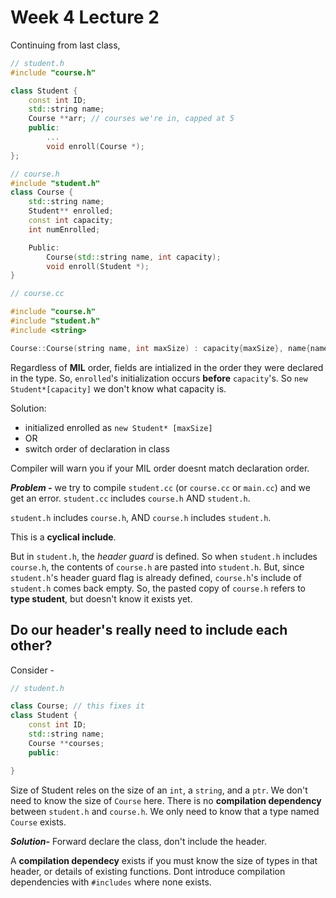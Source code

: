 # Week 4 Lecture 2

Continuing from last class,

```cpp
// student.h
#include "course.h"

class Student {
    const int ID;
    std::string name;
    Course **arr; // courses we're in, capped at 5
    public:
        ...
        void enroll(Course *);
};
```

```cpp
// course.h
#include "student.h"
class Course {
    std::string name;
    Student** enrolled;
    const int capacity;
    int numEnrolled;

    Public:
        Course(std::string name, int capacity);
        void enroll(Student *);
}
```

```cpp
// course.cc

#include "course.h"
#include "student.h"
#include <string>

Course::Course(string name, int maxSize) : capacity{maxSize}, name{name}, enrolled{new Student* [capacity]}, numEnrolled{0} {} // THIS IS BUGGY SINCE new Student* [capacity], CAPACITY IS NOT INITIALIZED YET
```

Regardless of **MIL** order, fields are intialized in the order they were declared in the type. So, `enrolled`'s initialization occurs **before** `capacity`'s. So `new Student*[capacity]` we don't know what capacity is.

Solution:
- initialized enrolled as `new Student* [maxSize]`
- OR
- switch order of declaration in class

Compiler will warn you if your MIL order doesnt match declaration order.

***Problem -*** we try to compile `student.cc` (or `course.cc` or `main.cc`) and we get an error. `student.cc` includes `course.h` AND `student.h`. 

`student.h` includes `course.h`, AND `course.h` includes `student.h`.

This is a **cyclical include**.

But in `student.h`, the *header guard* is defined. So when `student.h` includes `course.h`, the contents of `course.h` are pasted into `student.h`. But, since `student.h`'s header guard flag is already defined, `course.h`'s include of `student.h` comes back empty. So, the pasted copy of `course.h` refers to **type student**, but doesn't know it exists yet.

## Do our header's really need to include each other?

Consider -

```cpp
// student.h

class Course; // this fixes it
class Student {
    const int ID;
    std::string name;
    Course **courses;
    public:

}
```

Size of Student reles on the size of an `int`, a `string`, and a `ptr`. We don't need to know the size of `Course` here. There is no **compilation dependency** between `student.h` and `course.h`. We only need to know that a type named `Course` exists.

***Solution-*** Forward declare the class, don't include the header.

A **compilation dependecy** exists if you must know the size of types in that header, or details of existing functions. Dont introduce compilation dependencies with `#includes` where none exists. 




